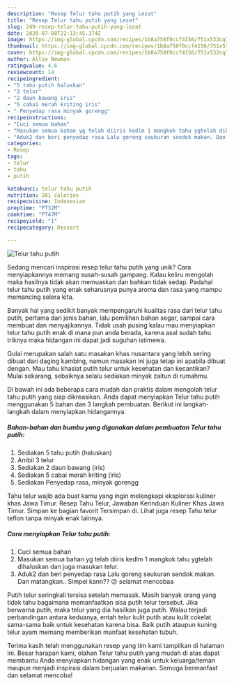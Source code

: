 ```yaml
---
description: "Resep Telur tahu putih yang Lezat"
title: "Resep Telur tahu putih yang Lezat"
slug: 249-resep-telur-tahu-putih-yang-lezat
date: 2020-07-08T22:13:45.374Z
image: https://img-global.cpcdn.com/recipes/1b8a758f0ccf4156/751x532cq70/telur-tahu-putih-foto-resep-utama.jpg
thumbnail: https://img-global.cpcdn.com/recipes/1b8a758f0ccf4156/751x532cq70/telur-tahu-putih-foto-resep-utama.jpg
cover: https://img-global.cpcdn.com/recipes/1b8a758f0ccf4156/751x532cq70/telur-tahu-putih-foto-resep-utama.jpg
author: Allie Newman
ratingvalue: 4.6
reviewcount: 14
recipeingredient:
- "5 tahu putih haluskan"
- "3 telur"
- "2 daun bawang iris"
- "5 cabai merah kriting iris"
- " Penyedap rasa minyak gorengg"
recipeinstructions:
- "Cuci semua bahan"
- "Masukan semua bahan yg telah diiris kedlm 1 mangkok tahu ygtelah dihaluskan dan juga masukan telur."
- "Aduk2 dan beri penyedap rasa Lalu goreng seukuran sendok makan. Dan matangkan.. Simpel kann?? 😉 selamat mencobaa"
categories:
- Resep
tags:
- telur
- tahu
- putih

katakunci: telur tahu putih 
nutrition: 281 calories
recipecuisine: Indonesian
preptime: "PT32M"
cooktime: "PT47M"
recipeyield: "1"
recipecategory: Dessert

---
```



![Telur tahu putih](https://img-global.cpcdn.com/recipes/1b8a758f0ccf4156/751x532cq70/telur-tahu-putih-foto-resep-utama.jpg)

Sedang mencari inspirasi resep telur tahu putih yang unik? Cara menyiapkannya memang susah-susah gampang. Kalau keliru mengolah maka hasilnya tidak akan memuaskan dan bahkan tidak sedap. Padahal telur tahu putih yang enak seharusnya punya aroma dan rasa yang mampu memancing selera kita.

Banyak hal yang sedikit banyak mempengaruhi kualitas rasa dari telur tahu putih, pertama dari jenis bahan, lalu pemilihan bahan segar, sampai cara membuat dan menyajikannya. Tidak usah pusing kalau mau menyiapkan telur tahu putih enak di mana pun anda berada, karena asal sudah tahu triknya maka hidangan ini dapat jadi suguhan istimewa.

Gulai merupakan salah satu masakan khas nusantara yang lebih sering dibuat dari daging kambing, namun masakan ini juga tetap ini apabila dibuat dengan. Mau tahu khasiat putih telur untuk kesehatan dan kecantikan? Mulai sekarang, sebaiknya selalu sediakan minyak zaitun di rumahmu.


Di bawah ini ada beberapa cara mudah dan praktis dalam mengolah telur tahu putih yang siap dikreasikan. Anda dapat menyiapkan Telur tahu putih menggunakan 5 bahan dan 3 langkah pembuatan. Berikut ini langkah-langkah dalam menyiapkan hidangannya.

<!--inarticleads1-->

##### Bahan-bahan dan bumbu yang digunakan dalam pembuatan Telur tahu putih:

1. Sediakan 5 tahu putih (haluskan)
1. Ambil 3 telur
1. Sediakan 2 daun bawang (iris)
1. Sediakan 5 cabai merah kriting (iris)
1. Sediakan  Penyedap rasa, minyak gorengg


Tahu telur wajib ada buat kamu yang ingin melengkapi eksplorasi kuliner khas Jawa Timur. Resep Tahu Telur, Jawaban Kerinduan Kuliner Khas Jawa Timur. Simpan ke bagian favorit Tersimpan di. Lihat juga resep Tahu telur teflon tanpa minyak enak lainnya. 

<!--inarticleads2-->

##### Cara menyiapkan Telur tahu putih:

1. Cuci semua bahan
1. Masukan semua bahan yg telah diiris kedlm 1 mangkok tahu ygtelah dihaluskan dan juga masukan telur.
1. Aduk2 dan beri penyedap rasa Lalu goreng seukuran sendok makan. Dan matangkan.. Simpel kann?? 😉 selamat mencobaa


Putih telur seringkali tersisa setelah memasak. Masih banyak orang yang tidak tahu bagaimana memanfaatkan sisa putih telur tersebut. Jika berwarna putih, maka telur yang dia hasilkan juga putih. Walau terjadi perbandingan antara keduanya, entah telur kulit putih atau kulit cokelat sama-sama baik untuk kesehatan karena bisa. Baik putih ataupun kuning telur ayam memang memberikan manfaat kesehatan tubuh. 

Terima kasih telah menggunakan resep yang tim kami tampilkan di halaman ini. Besar harapan kami, olahan Telur tahu putih yang mudah di atas dapat membantu Anda menyiapkan hidangan yang enak untuk keluarga/teman maupun menjadi inspirasi dalam berjualan makanan. Semoga bermanfaat dan selamat mencoba!
